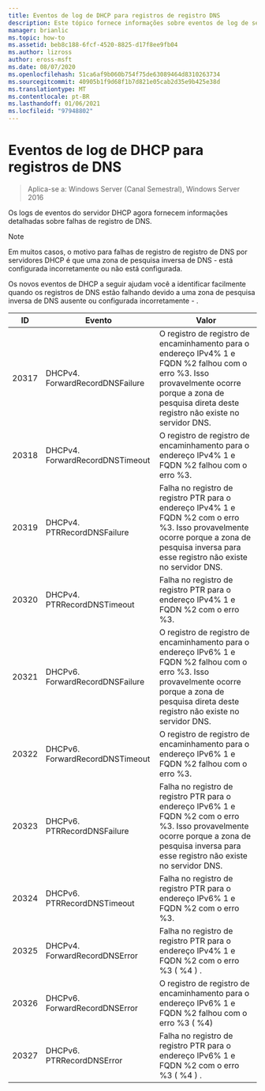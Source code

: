 ```yaml
---
title: Eventos de log de DHCP para registros de registro DNS
description: Este tópico fornece informações sobre eventos de log de servidor DHCP no Windows Server 2016.
manager: brianlic
ms.topic: how-to
ms.assetid: beb8c188-6fcf-4520-8825-d17f8ee9fb04
ms.author: lizross
author: eross-msft
ms.date: 08/07/2020
ms.openlocfilehash: 51ca6af9b060b754f75de63089464d8310263734
ms.sourcegitcommit: 40905b1f9d68f1b7d821e05cab2d35e9b425e38d
ms.translationtype: MT
ms.contentlocale: pt-BR
ms.lasthandoff: 01/06/2021
ms.locfileid: "97948802"
---
```

# <a name="dhcp-logging-events-for-dns-registrations"></a>Eventos de log de DHCP para registros de DNS

>Aplica-se a: Windows Server (Canal Semestral), Windows Server 2016

Os logs de eventos do servidor DHCP agora fornecem informações detalhadas sobre falhas de registro de DNS.

>[!NOTE]
>Em muitos casos, o motivo para falhas de registro de registro de DNS por servidores DHCP é que uma zona de pesquisa inversa de DNS \- está configurada incorretamente ou não está configurada.

Os novos eventos de DHCP a seguir ajudam você a identificar facilmente quando os registros de DNS estão falhando devido a uma zona de pesquisa inversa de DNS ausente ou configurada incorretamente \- .

|ID|Evento|Valor|
|-----|--------------------|--------------------------------------------------------|
|20317|DHCPv4. ForwardRecordDNSFailure|O registro de registro de encaminhamento para o endereço IPv4% 1 e FQDN %2 falhou com o erro %3. Isso provavelmente ocorre porque a zona de pesquisa direta deste registro não existe no servidor DNS.|
|20318|DHCPv4. ForwardRecordDNSTimeout|O registro de registro de encaminhamento para o endereço IPv4% 1 e FQDN %2 falhou com o erro %3.|
|20319|DHCPv4. PTRRecordDNSFailure|Falha no registro de registro PTR para o endereço IPv4% 1 e FQDN %2 com o erro %3. Isso provavelmente ocorre porque a zona de pesquisa inversa para esse registro não existe no servidor DNS.|
|20320|DHCPv4. PTRRecordDNSTimeout|Falha no registro de registro PTR para o endereço IPv4% 1 e FQDN %2 com o erro %3.|
|20321|DHCPv6. ForwardRecordDNSFailure|O registro de registro de encaminhamento para o endereço IPv6% 1 e FQDN %2 falhou com o erro %3. Isso provavelmente ocorre porque a zona de pesquisa direta deste registro não existe no servidor DNS.|
|20322|DHCPv6. ForwardRecordDNSTimeout|O registro de registro de encaminhamento para o endereço IPv6% 1 e FQDN %2 falhou com o erro %3.|
|20323|DHCPv6. PTRRecordDNSFailure|Falha no registro de registro PTR para o endereço IPv6% 1 e FQDN %2 com o erro %3. Isso provavelmente ocorre porque a zona de pesquisa inversa para esse registro não existe no servidor DNS.|
|20324|DHCPv6. PTRRecordDNSTimeout|Falha no registro de registro PTR para o endereço IPv6% 1 e FQDN %2 com o erro %3.|
|20325|DHCPv4. ForwardRecordDNSError|Falha no registro de registro PTR para o endereço IPv4% 1 e FQDN %2 com o erro %3 \( %4 \) .|
|20326|DHCPv6. ForwardRecordDNSError|O registro de registro de encaminhamento para o endereço IPv6% 1 e FQDN %2 falhou com o erro %3 \( %4\)|
|20327|DHCPv6. PTRRecordDNSError|Falha no registro de registro PTR para o endereço IPv6% 1 e FQDN %2 com o erro %3 \( %4 \) .|

